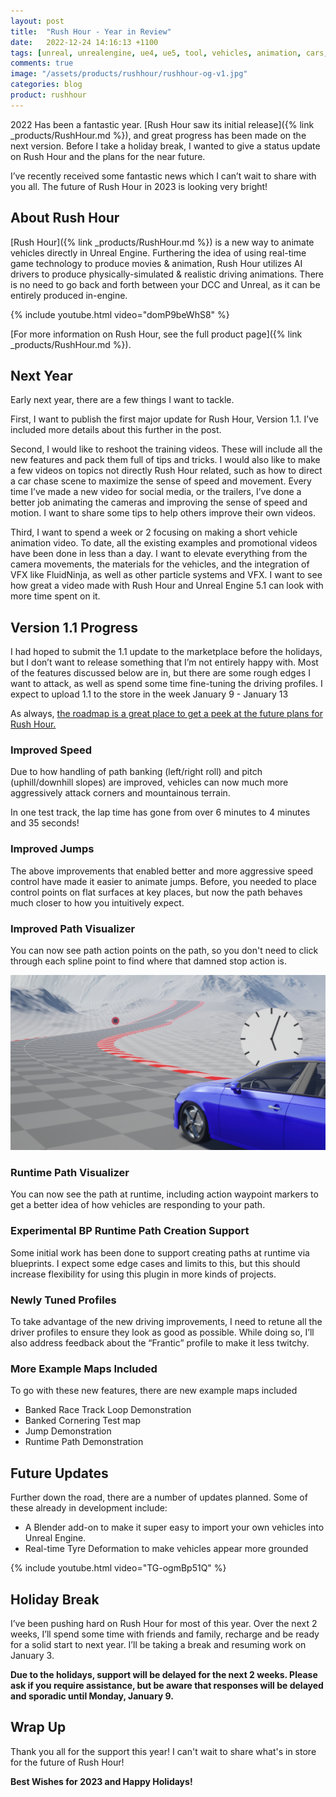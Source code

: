 ```yaml
---
layout: post
title:  "Rush Hour - Year in Review"
date:   2022-12-24 14:16:13 +1100
tags: [unreal, unrealengine, ue4, ue5, tool, vehicles, animation, cars, animation, rushhour]
comments: true
image: "/assets/products/rushhour/rushhour-og-v1.jpg"
categories: blog
product: rushhour
---
```


2022 Has been a fantastic year. [Rush Hour saw its initial release]({% link _products/RushHour.md %}), and great progress has been made on the next version. Before I take a holiday break, I wanted to give a status update on Rush Hour and the plans for the near future.

<!--more-->

I’ve recently received some fantastic news which I can’t wait to share with you all. The future of Rush Hour in 2023 is looking very bright!

## About Rush Hour

[Rush Hour]({% link _products/RushHour.md %}) is a new way to animate vehicles directly in Unreal Engine. Furthering the idea of using real-time game technology to produce movies & animation, Rush Hour utilizes AI drivers to produce physically-simulated & realistic driving animations. There is no need to go back and forth between your DCC and Unreal, as it can be entirely produced in-engine.

{% include youtube.html video="domP9beWhS8" %}

[For more information on Rush Hour, see the full product page]({% link _products/RushHour.md %}).

## Next Year

Early next year, there are a few things I want to tackle.

First, I want to publish the first major update for Rush Hour, Version 1.1. I’ve included more details about this further in the post.

Second, I would like to reshoot the training videos. These will include all the new features and pack them full of tips and tricks. I would also like to make a few videos on topics not directly Rush Hour related, such as how to direct a car chase scene to maximize the sense of speed and movement. Every time I’ve made a new video for social media, or the trailers, I’ve done a better job animating the cameras and improving the sense of speed and motion. I want to share some tips to help others improve their own videos.

Third, I want to spend a week or 2 focusing on making a short vehicle animation video. To date, all the existing examples and promotional videos have been done in less than a day. I want to elevate everything from the camera movements, the materials for the vehicles, and the integration of VFX like FluidNinja, as well as other particle systems and VFX. I want to see how great a video made with Rush Hour and Unreal Engine 5.1 can look with more time spent on it.

## Version 1.1 Progress

I had hoped to submit the 1.1 update to the marketplace before the holidays, but I don’t want to release something that I’m not entirely happy with. Most of the features discussed below are in, but there are some rough edges I want to attack, as well as spend some time fine-tuning the driving profiles. I expect to upload 1.1 to the store in the week January 9 - January 13

As always, [the roadmap is a great place to get a peek at the future plans for Rush Hour.](https://open.codecks.io/rushhour/decks/47-public-rush-hour-roadmap)

### Improved Speed

Due to how handling of path banking (left/right roll) and pitch (uphill/downhill slopes) are improved, vehicles can now much more aggressively attack corners and mountainous terrain.

In one test track, the lap time has gone from over 6 minutes to 4 minutes and 35 seconds!

### Improved Jumps

The above improvements that enabled better and more aggressive speed control have made it easier to animate jumps. Before, you needed to place control points on flat surfaces at key places, but now the path behaves much closer to how you intuitively expect.

### Improved Path Visualizer

You can now see path action points on the path, so you don't need to click through each spline point to find where that damned stop action is.

![Waypoint Markers](/assets/posts/2022-12-24-RushHourYearInReview/WaypointMarkers.png)

### Runtime Path Visualizer

You can now see the path at runtime, including action waypoint markers to get a better idea of how vehicles are responding to your path.

### Experimental BP Runtime Path Creation Support

Some initial work has been done to support creating paths at runtime via blueprints. I expect some edge cases and limits to this, but this should increase flexibility for using this plugin in more kinds of projects.

### Newly Tuned Profiles

To take advantage of the new driving improvements, I need to retune all the driver profiles to ensure they look as good as possible. While doing so, I’ll also address feedback about the “Frantic” profile to make it less twitchy.

### More Example Maps Included

To go with these new features, there are new example maps included

- Banked Race Track Loop Demonstration
- Banked Cornering Test map
- Jump Demonstration
- Runtime Path Demonstration

## Future Updates

Further down the road, there are a number of updates planned. Some of these already in development include:

- A Blender add-on to make it super easy to import your own vehicles into Unreal Engine.
- Real-time Tyre Deformation to make vehicles appear more grounded

{% include youtube.html video="TG-ogmBp51Q" %}

## Holiday Break

I’ve been pushing hard on Rush Hour for most of this year. Over the next 2 weeks, I’ll spend some time with friends and family, recharge and be ready for a solid start to next year. I’ll be taking a break and resuming work on January 3.

**Due to the holidays, support will be delayed for the next 2 weeks. Please ask if you require assistance, but be aware that responses will be delayed and sporadic until Monday, January 9.**

## Wrap Up

Thank you all for the support this year! I can't wait to share what's in store for the future of Rush Hour!

**Best Wishes for 2023 and Happy Holidays!**
